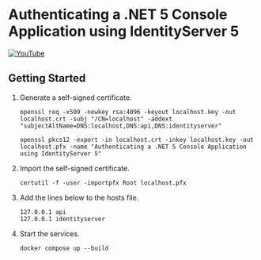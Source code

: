 # Authenticating a .NET 5 Console Application using IdentityServer 5

[![YouTube](https://img.youtube.com/vi/1xEjmm44s04/0.jpg)](https://www.youtube.com/watch?v=1xEjmm44s04)

## Getting Started

1. Generate a self-signed certificate.
    ```shell
    openssl req -x509 -newkey rsa:4096 -keyout localhost.key -out localhost.crt -subj "/CN=localhost" -addext "subjectAltName=DNS:localhost,DNS:api,DNS:identityserver"
    ```
    ```shell
    openssl pkcs12 -export -in localhost.crt -inkey localhost.key -out localhost.pfx -name "Authenticating a .NET 5 Console Application using IdentityServer 5"
    ```
1. Import the self-signed certificate.
    ```shell
    certutil -f -user -importpfx Root localhost.pfx
    ```
1. Add the lines below to the hosts file.
    ```text
    127.0.0.1 api
    127.0.0.1 identityserver
    ```
1. Start the services.
    ```shell
    docker compose up --build
    ```
